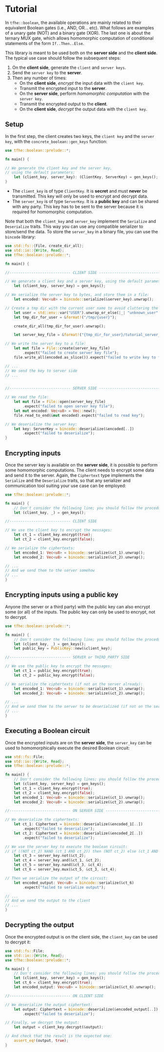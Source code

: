 # Tutorial

In `tfhe::boolean`, the available operations are mainly related to their equivalent Boolean gates (i.e., AND, OR... etc). What follows are examples of a unary gate (NOT) and a binary gate (XOR). The last one is about the ternary MUX gate, which allows homomorphic computation of conditional statements of the form `If..Then..Else`.


This library is meant to be used both on the **server side** and the **client side**. The typical use case should follow the subsequent steps:

1. On the **client side**, generate the `client` and `server keys`.
2. Send the `server key` to the **server**.
3. Then any number of times:
   * On the **client side**, _encrypt_ the input data with the `client key`.
   * Transmit the encrypted input to the **server**.
   * On the **server side**, perform _homomorphic computation_ with the `server key`.
   * Transmit the encrypted output to the **client**.
   * On the **client side**, _decrypt_ the output data with the `client key`.

## Setup

In the first step, the client creates two keys, the `client key` and the `server key`, with the `concrete_boolean::gen_keys` function:

```rust
use tfhe::boolean::prelude::*;

fn main() {

// We generate the client key and the server key,
// using the default parameters:
    let (client_key, server_key): (ClientKey, ServerKey) = gen_keys();
}
```

* The `client_key` is of type `ClientKey`. It is **secret** and must **never** be transmitted. This key will only be used to encrypt and decrypt data.
* The `server_key` is of type `ServerKey`. It is a **public key** and can be shared with any party. This key has to be sent to the server because it is required for homomorphic computation.

Note that both the `client_key` and `server_key` implement the `Serialize` and `Deserialize` traits. This way you can use any compatible serializer to store/send the data. To store the `server_key` in a binary file, you can use the `bincode` library:

```rust
use std::fs::{File, create_dir_all};
use std::io::{Write, Read};
use tfhe::boolean::prelude::*;

fn main() {

//---------------------------- CLIENT SIDE ----------------------------

// We generate a client key and a server key, using the default parameters:
    let (client_key, server_key) = gen_keys();

// We serialize the server key to bytes, and store them in a file:
    let encoded: Vec<u8> = bincode::serialize(&server_key).unwrap();

// Create a tmp dir with the current user name to avoid cluttering the /tmp dir
    let user = std::env::var("USER").unwrap_or_else(|_| "unknown_user".to_string());
    let tmp_dir_for_user = &format!("/tmp/{user}");

    create_dir_all(tmp_dir_for_user).unwrap();

    let server_key_file = &format!("{tmp_dir_for_user}/tutorial_server_key.bin");

// We write the server key to a file:
    let mut file = File::create(server_key_file)
        .expect("failed to create server key file");
    file.write_all(encoded.as_slice()).expect("failed to write key to file");

// ...
// We send the key to server side
// ...


//---------------------------- SERVER SIDE ----------------------------

// We read the file:
    let mut file = File::open(server_key_file)
        .expect("failed to open server key file");
    let mut encoded: Vec<u8> = Vec::new();
    file.read_to_end(&mut encoded).expect("failed to read key");

// We deserialize the server key:
    let key: ServerKey = bincode::deserialize(&encoded[..])
        .expect("failed to deserialize");
}
```

## Encrypting inputs

Once the server key is available on the **server side**, it is possible to perform some homomorphic computations. The client needs to encrypt some data and send it to the server. Again, the `Ciphertext` type implements the `Serialize` and the `Deserialize` traits, so that any serializer and communication tool suiting your use case can be employed:

```rust
use tfhe::boolean::prelude::*;

fn main() {
    // Don't consider the following line; you should follow the procedure above.
    let (client_key, _) = gen_keys();

//---------------------------- CLIENT SIDE

// We use the client key to encrypt the messages:
    let ct_1 = client_key.encrypt(true);
    let ct_2 = client_key.encrypt(false);

// We serialize the ciphertexts:
    let encoded_1: Vec<u8> = bincode::serialize(&ct_1).unwrap();
    let encoded_2: Vec<u8> = bincode::serialize(&ct_2).unwrap();

// ...
// And we send them to the server somehow
// ...
}
```

## Encrypting inputs using a public key

Anyone (the server or a third party) with the public key can also encrypt some (or all) of the inputs.
The public key can only be used to encrypt, not to decrypt.

```rust
use tfhe::boolean::prelude::*;

fn main() {
    // Don't consider the following line; you should follow the procedure above.
    let (client_key, _) = gen_keys();
    let public_key = PublicKey::new(&client_key);

//---------------------------- SERVER or THIRD_PARTY SIDE

// We use the public key to encrypt the messages:
    let ct_1 = public_key.encrypt(true);
    let ct_2 = public_key.encrypt(false);

// We serialize the ciphertexts (if not on the server already):
    let encoded_1: Vec<u8> = bincode::serialize(&ct_1).unwrap();
    let encoded_2: Vec<u8> = bincode::serialize(&ct_2).unwrap();

// ...
// And we send them to the server to be deserialized (if not on the server already)
// ...
}
```

## Executing a Boolean circuit

Once the encrypted inputs are on the **server side**, the `server_key` can be used to homomorphically execute the desired Boolean circuit:

```rust
use std::fs::File;
use std::io::{Write, Read};
use tfhe::boolean::prelude::*;

fn main() {
    // Don't consider the following lines; you should follow the procedure above.
    let (client_key, server_key) = gen_keys();
    let ct_1 = client_key.encrypt(true);
    let ct_2 = client_key.encrypt(false);
    let encoded_1: Vec<u8> = bincode::serialize(&ct_1).unwrap();
    let encoded_2: Vec<u8> = bincode::serialize(&ct_2).unwrap();

//---------------------------- ON SERVER SIDE ----------------------------

// We deserialize the ciphertexts:
    let ct_1: Ciphertext = bincode::deserialize(&encoded_1[..])
        .expect("failed to deserialize");
    let ct_2: Ciphertext = bincode::deserialize(&encoded_2[..])
        .expect("failed to deserialize");

// We use the server key to execute the boolean circuit:
// if ((NOT ct_2) NAND (ct_1 AND ct_2)) then (NOT ct_2) else (ct_1 AND ct_2)
    let ct_3 = server_key.not(&ct_2);
    let ct_4 = server_key.and(&ct_1, &ct_2);
    let ct_5 = server_key.nand(&ct_3, &ct_4);
    let ct_6 = server_key.mux(&ct_5, &ct_3, &ct_4);

// Then we serialize the output of the circuit:
    let encoded_output: Vec<u8> = bincode::serialize(&ct_6)
        .expect("failed to serialize output");

// ...
// And we send the output to the client
// ...
}
```

## Decrypting the output

Once the encrypted output is on the client side, the `client_key` can be used to decrypt it:

```rust
use std::fs::File;
use std::io::{Write, Read};
use tfhe::boolean::prelude::*;

fn main() {
    // Don't consider the following lines; you should follow the procedure above.
    let (client_key, server_key) = gen_keys();
    let ct_6 = client_key.encrypt(true);
    let encoded_output: Vec<u8> = bincode::serialize(&ct_6).unwrap();

//---------------------------- ON CLIENT SIDE

// We deserialize the output ciphertext:
    let output: Ciphertext = bincode::deserialize(&encoded_output[..])
        .expect("failed to deserialize");

// Finally, we decrypt the output:
    let output = client_key.decrypt(&output);

// And check that the result is the expected one:
    assert_eq!(output, true);
}
```

